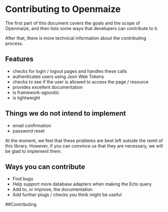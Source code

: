 # Contributing to Openmaize

The first part of this document covers the goals and the scope of Openmaize,
and then lists some ways that developers can contribute to it.

After that, there is more technical information about the contributing
process.

## Features

* checks for login / logout pages and handles these calls
* authenticates users using Json Web Tokens
* checks to see if the user is allowed to access the page / resource
* provides excellent documentation
* is framework-agnostic
* is lightweight

## Things we do not intend to implement

* email confirmation
* password reset

At the moment, we feel that these problems are best left outside the remit
of this library. However, if you can convince us that they are necessary,
we will be glad to implement them.

## Ways you can contribute

* Find bugs
* Help support more database adapters when making the Ecto query
* Add to, or improve, the documentation
* Add further plugs / checks you think might be useful

##Contributing



